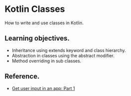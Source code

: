 # Kotlin Classes
How to write and use classes in Kotlin.

## Learning objectives.
- Inheritance using extends keyword and class hierarchy.
- Abstraction in classes using the abstract modifier.
- Method overriding in sub classes.

## Reference.
- [Get user input in an app: Part 1](https://developer.android.com/courses/pathways/android-basics-kotlin-unit-2-pathway-1#codelab-https://developer.android.com/codelabs/basic-android-kotlin-training-classes-and-inheritance)
